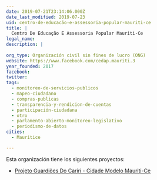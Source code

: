 ```yaml
---
date: 2019-07-21T23:14:06.000Z
date_last_modified: 2019-07-23
uid: centro-de-educacão-e-assessoria-popular-mauriti-ce
title: |
  Centro De Educação E Assessoria Popular Mauriti-Ce
legal_name: 
description: |
  
org_type: Organización civil sin fines de lucro (ONG)
website: https://www.facebook.com/cedap.mauriti.3
year_founded: 2017
facebook: 
twitter: 
tags:
  - monitoreo-de-servicios-publicos
  - mapeo-ciudadano
  - compras-publicas
  - transparencia-y-rendicion-de-cuentas
  - participación-ciudadana
  - otro
  - parlamento-abierto-monitoreo-legislativo
  - periodismo-de-datos
cities: 
  - Mauritice

---
```


Esta organización tiene los siguientes proyectos:

- [Projeto Guardiões Do Cariri - Cidade Modelo Mauriti-Ce](/proyectos/projeto-guardiões-do-cariri-cidade-modelo-mauriti-ce)

